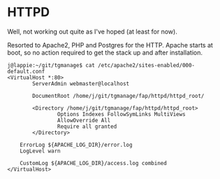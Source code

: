 # HTTPD

Well, not working out quite as I've hoped (at least for now).

Resorted to Apache2, PHP and Postgres for the HTTP. Apache starts at boot, so no action required to get the stack up and after installation.

```
j@lappie:~/git/tgmanage$ cat /etc/apache2/sites-enabled/000-default.conf
<VirtualHost *:80>
        ServerAdmin webmaster@localhost

        DocumentRoot /home/j/git/tgmanage/fap/httpd/httpd_root/

        <Directory /home/j/git/tgmanage/fap/httpd/httpd_root>
                Options Indexes FollowSymLinks MultiViews
                AllowOverride All
                Require all granted
        </Directory>

	ErrorLog ${APACHE_LOG_DIR}/error.log
	LogLevel warn

	CustomLog ${APACHE_LOG_DIR}/access.log combined
</VirtualHost>
```
